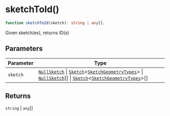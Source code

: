 # sketchToId()

```ts
function sketchToId(sketch): string | any[];
```

Given sketch(es), returns ID(s)

## Parameters

| Parameter | Type                                                                                                                                                                                                                                                                                                               |
| --------- | ------------------------------------------------------------------------------------------------------------------------------------------------------------------------------------------------------------------------------------------------------------------------------------------------------------------ |
| `sketch`  | [`NullSketch`](../interfaces/NullSketch.md) \| [`Sketch`](../interfaces/Sketch.md)\<[`SketchGeometryTypes`](../type-aliases/SketchGeometryTypes.md)\> \| [`NullSketch`](../interfaces/NullSketch.md)[] \| [`Sketch`](../interfaces/Sketch.md)\<[`SketchGeometryTypes`](../type-aliases/SketchGeometryTypes.md)\>[] |

## Returns

`string` \| `any`[]
